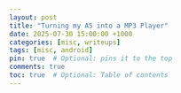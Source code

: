 ```yaml
---
layout: post
title: "Turning my A5 into a MP3 Player"
date: 2025-07-30 15:00:00 +1000
categories: [misc, writeups]
tags: [misc, android]
pin: true  # Optional: pins it to the top
comments: true
toc: true  # Optional: Table of contents
---
```

